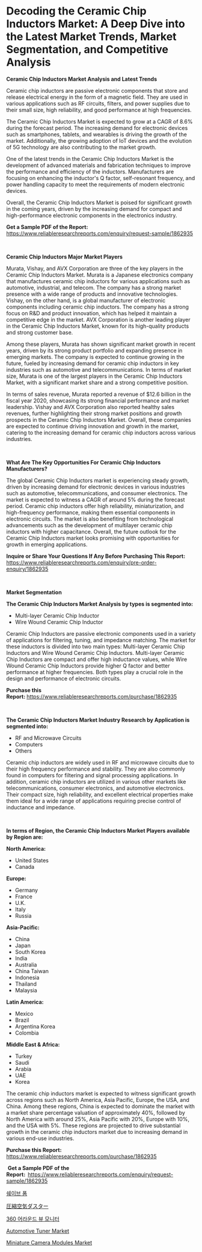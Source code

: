 <p><h1>Decoding the Ceramic Chip Inductors Market: A Deep Dive into the Latest Market Trends, Market Segmentation, and Competitive Analysis</h1></p><p><strong>Ceramic Chip Inductors Market Analysis and Latest Trends</strong></p>
<p><p>Ceramic chip inductors are passive electronic components that store and release electrical energy in the form of a magnetic field. They are used in various applications such as RF circuits, filters, and power supplies due to their small size, high reliability, and good performance at high frequencies.</p><p>The Ceramic Chip Inductors Market is expected to grow at a CAGR of 8.6% during the forecast period. The increasing demand for electronic devices such as smartphones, tablets, and wearables is driving the growth of the market. Additionally, the growing adoption of IoT devices and the evolution of 5G technology are also contributing to the market growth.</p><p>One of the latest trends in the Ceramic Chip Inductors Market is the development of advanced materials and fabrication techniques to improve the performance and efficiency of the inductors. Manufacturers are focusing on enhancing the inductor's Q factor, self-resonant frequency, and power handling capacity to meet the requirements of modern electronic devices.</p><p>Overall, the Ceramic Chip Inductors Market is poised for significant growth in the coming years, driven by the increasing demand for compact and high-performance electronic components in the electronics industry.</p></p>
<p><strong>Get a Sample PDF of the Report:&nbsp;</strong> <a href="https://www.reliableresearchreports.com/enquiry/request-sample/1862935">https://www.reliableresearchreports.com/enquiry/request-sample/1862935</a></p>
<p>&nbsp;</p>
<p><strong>Ceramic Chip Inductors Major Market Players</strong></p>
<p><p>Murata, Vishay, and AVX Corporation are three of the key players in the Ceramic Chip Inductors Market. Murata is a Japanese electronics company that manufactures ceramic chip inductors for various applications such as automotive, industrial, and telecom. The company has a strong market presence with a wide range of products and innovative technologies. Vishay, on the other hand, is a global manufacturer of electronic components including ceramic chip inductors. The company has a strong focus on R&D and product innovation, which has helped it maintain a competitive edge in the market. AVX Corporation is another leading player in the Ceramic Chip Inductors Market, known for its high-quality products and strong customer base.</p><p>Among these players, Murata has shown significant market growth in recent years, driven by its strong product portfolio and expanding presence in emerging markets. The company is expected to continue growing in the future, fueled by increasing demand for ceramic chip inductors in key industries such as automotive and telecommunications. In terms of market size, Murata is one of the largest players in the Ceramic Chip Inductors Market, with a significant market share and a strong competitive position.</p><p>In terms of sales revenue, Murata reported a revenue of $12.6 billion in the fiscal year 2020, showcasing its strong financial performance and market leadership. Vishay and AVX Corporation also reported healthy sales revenues, further highlighting their strong market positions and growth prospects in the Ceramic Chip Inductors Market. Overall, these companies are expected to continue driving innovation and growth in the market, catering to the increasing demand for ceramic chip inductors across various industries.</p></p>
<p>&nbsp;</p>
<p><strong>What Are The Key Opportunities For Ceramic Chip Inductors Manufacturers?</strong></p>
<p><p>The global Ceramic Chip Inductors market is experiencing steady growth, driven by increasing demand for electronic devices in various industries such as automotive, telecommunications, and consumer electronics. The market is expected to witness a CAGR of around 5% during the forecast period. Ceramic chip inductors offer high reliability, miniaturization, and high-frequency performance, making them essential components in electronic circuits. The market is also benefiting from technological advancements such as the development of multilayer ceramic chip inductors with higher capacitance. Overall, the future outlook for the Ceramic Chip Inductors market looks promising with opportunities for growth in emerging applications.</p></p>
<p><strong>Inquire or Share Your Questions If Any Before Purchasing This Report:</strong> <a href="https://www.reliableresearchreports.com/enquiry/pre-order-enquiry/1862935">https://www.reliableresearchreports.com/enquiry/pre-order-enquiry/1862935</a></p>
<p>&nbsp;</p>
<p><strong>Market Segmentation</strong></p>
<p><strong>The Ceramic Chip Inductors Market Analysis by types is segmented into:</strong></p>
<p><ul><li>Multi-layer Ceramic Chip Inductor</li><li>Wire Wound Ceramic Chip Inductor</li></ul></p>
<p><p>Ceramic Chip Inductors are passive electronic components used in a variety of applications for filtering, tuning, and impedance matching. The market for these inductors is divided into two main types: Multi-layer Ceramic Chip Inductors and Wire Wound Ceramic Chip Inductors. Multi-layer Ceramic Chip Inductors are compact and offer high inductance values, while Wire Wound Ceramic Chip Inductors provide higher Q factor and better performance at higher frequencies. Both types play a crucial role in the design and performance of electronic circuits.</p></p>
<p><strong>Purchase this Report:&nbsp;</strong><a href="https://www.reliableresearchreports.com/purchase/1862935">https://www.reliableresearchreports.com/purchase/1862935</a></p>
<p>&nbsp;</p>
<p><strong>The Ceramic Chip Inductors Market Industry Research by Application is segmented into:</strong></p>
<p><ul><li>RF and Microwave Circuits</li><li>Computers</li><li>Others</li></ul></p>
<p><p>Ceramic chip inductors are widely used in RF and microwave circuits due to their high frequency performance and stability. They are also commonly found in computers for filtering and signal processing applications. In addition, ceramic chip inductors are utilized in various other markets like telecommunications, consumer electronics, and automotive electronics. Their compact size, high reliability, and excellent electrical properties make them ideal for a wide range of applications requiring precise control of inductance and impedance.</p></p>
<p>&nbsp;</p>
<p><strong>In terms of Region, the Ceramic Chip Inductors Market Players available by Region are:</strong></p>
<p>
    <p> <strong> North America: </strong>
        <ul>
            <li>United States</li>
            <li>Canada</li>
        </ul>
        </p> 
    <p> <strong> Europe: </strong>
        <ul>
            <li>Germany</li>
            <li>France</li>
            <li>U.K.</li>
            <li>Italy</li>
            <li>Russia</li>
        </ul>
        </p> 
    <p> <strong> Asia-Pacific: </strong>
        <ul>
            <li>China</li>
            <li>Japan</li>
            <li>South Korea</li>
            <li>India</li>
            <li>Australia</li>
            <li>China Taiwan</li>
            <li>Indonesia</li>
            <li>Thailand</li>
            <li>Malaysia</li>
        </ul>
        </p> 
    <p> <strong> Latin America: </strong>
        <ul>
            <li>Mexico</li>
            <li>Brazil</li>
            <li>Argentina Korea</li>
            <li>Colombia</li>
        </ul>
        </p> 
    <p> <strong> Middle East & Africa: </strong>
        <ul>
            <li>Turkey</li>
            <li>Saudi</li>
            <li>Arabia</li>
            <li>UAE</li>
            <li>Korea</li>
        </ul>
    </p>
    </p>
<p><p>The ceramic chip inductors market is expected to witness significant growth across regions such as North America, Asia Pacific, Europe, the USA, and China. Among these regions, China is expected to dominate the market with a market share percentage valuation of approximately 40%, followed by North America with around 25%, Asia Pacific with 20%, Europe with 10%, and the USA with 5%. These regions are projected to drive substantial growth in the ceramic chip inductors market due to increasing demand in various end-use industries.</p></p>
<p><strong>Purchase this Report: </strong><a href="https://www.reliableresearchreports.com/purchase/1862935">https://www.reliableresearchreports.com/purchase/1862935</a></p>
<p>&nbsp;<strong>Get a Sample PDF of the Report:&nbsp;&nbsp;</strong><a href="https://www.reliableresearchreports.com/enquiry/request-sample/1862935">https://www.reliableresearchreports.com/enquiry/request-sample/1862935</a></p>
<p><strong></strong></p>
<p><p><a href="https://github.com/rsg307664904/Market-Research-Report-List-1/blob/main/93296529689.md">쉐이브 폼</a></p><p><a href="https://github.com/ddwcuskozol07187/Market-Research-Report-List-1/blob/main/364379610475.md">圧縮空気ダスター</a></p><p><a href="https://github.com/PercyHagernes9778/Market-Research-Report-List-1/blob/main/99112419690.md">360 어라운드 뷰 모니터</a></p><p><a href="https://issuu.com/reportprime-2/docs/automotive-tuner-market-size-2030.pptx">Automotive Tuner Market</a></p><p><a href="https://github.com/joannagoyvaerts/Market-Research-Report-List-2/blob/main/miniature-camera-modules-market.md">Miniature Camera Modules Market</a></p></p>